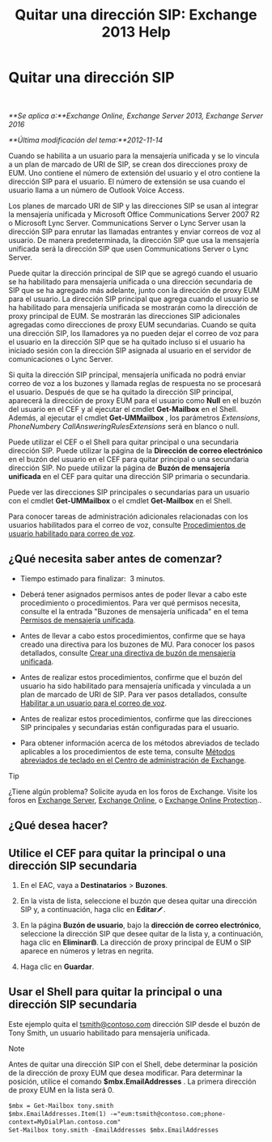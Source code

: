 ﻿---
title: 'Quitar una dirección SIP: Exchange 2013 Help'
TOCTitle: Quitar una dirección SIP
ms:assetid: eaaff0b0-7d85-4845-a7b8-ac22b42bc415
ms:mtpsurl: https://technet.microsoft.com/es-es/library/JJ662761(v=EXCHG.150)
ms:contentKeyID: 50556903
ms.date: 05/22/2018
mtps_version: v=EXCHG.150
ms.translationtype: MT
---

# Quitar una dirección SIP

 

_**Se aplica a:**Exchange Online, Exchange Server 2013, Exchange Server 2016_

_**Última modificación del tema:**2012-11-14_

Cuando se habilita a un usuario para la mensajería unificada y se lo vincula a un plan de marcado de URI de SIP, se crean dos direcciones proxy de EUM. Uno contiene el número de extensión del usuario y el otro contiene la dirección SIP para el usuario. El número de extensión se usa cuando el usuario llama a un número de Outlook Voice Access.

Los planes de marcado URI de SIP y las direcciones SIP se usan al integrar la mensajería unificada y Microsoft Office Communications Server 2007 R2 o Microsoft Lync Server. Communications Server o Lync Server usan la dirección SIP para enrutar las llamadas entrantes y enviar correos de voz al usuario. De manera predeterminada, la dirección SIP que usa la mensajería unificada será la dirección SIP que usen Communications Server o Lync Server.

Puede quitar la dirección principal de SIP que se agregó cuando el usuario se ha habilitado para mensajería unificada o una dirección secundaria de SIP que se ha agregado más adelante, junto con la dirección de proxy EUM para el usuario. La dirección SIP principal que agrega cuando el usuario se ha habilitado para mensajería unificada se mostrarán como la dirección de proxy principal de EUM. Se mostrarán las direcciones SIP adicionales agregadas como direcciones de proxy EUM secundarias. Cuando se quita una dirección SIP, los llamadores ya no pueden dejar el correo de voz para el usuario en la dirección SIP que se ha quitado incluso si el usuario ha iniciado sesión con la dirección SIP asignada al usuario en el servidor de comunicaciones o Lync Server.

Si quita la dirección SIP principal, mensajería unificada no podrá enviar correo de voz a los buzones y llamada reglas de respuesta no se procesará el usuario. Después de que se ha quitado la dirección SIP principal, aparecerá la dirección de proxy EUM para el usuario como **Null** en el buzón del usuario en el CEF y al ejecutar el cmdlet **Get-Mailbox** en el Shell. Además, al ejecutar el cmdlet **Get-UMMailbox** , los parámetros *Extensions*, *PhoneNumber*y *CallAnsweringRulesExtensions* será en blanco o null.

Puede utilizar el CEF o el Shell para quitar principal o una secundaria dirección SIP. Puede utilizar la página de la **Dirección de correo electrónico** en el buzón del usuario en el CEF para quitar principal o una secundaria dirección SIP. No puede utilizar la página de **Buzón de mensajería unificada** en el CEF para quitar una dirección SIP primaria o secundaria.

Puede ver las direcciones SIP principales o secundarias para un usuario con el cmdlet **Get-UMMailbox** o el cmdlet **Get-Mailbox** en el Shell.

Para conocer tareas de administración adicionales relacionadas con los usuarios habilitados para el correo de voz, consulte [Procedimientos de usuario habilitado para correo de voz](voice-mail-enabled-user-procedures-exchange-2013-help.md).

## ¿Qué necesita saber antes de comenzar?

  - Tiempo estimado para finalizar:  3 minutos.

  - Deberá tener asignados permisos antes de poder llevar a cabo este procedimiento o procedimientos. Para ver qué permisos necesita, consulte el la entrada "Buzones de mensajería unificada" en el tema [Permisos de mensajería unificada](unified-messaging-permissions-exchange-2013-help.md).

  - Antes de llevar a cabo estos procedimientos, confirme que se haya creado una directiva para los buzones de MU. Para conocer los pasos detallados, consulte [Crear una directiva de buzón de mensajería unificada](create-a-um-mailbox-policy-exchange-2013-help.md).

  - Antes de realizar estos procedimientos, confirme que el buzón del usuario ha sido habilitado para mensajería unificada y vinculada a un plan de marcado de URI de SIP. Para ver pasos detallados, consulte [Habilitar a un usuario para el correo de voz](enable-a-user-for-voice-mail-exchange-2013-help.md).

  - Antes de realizar estos procedimientos, confirme que las direcciones SIP principales y secundarias están configuradas para el usuario.

  - Para obtener información acerca de los métodos abreviados de teclado aplicables a los procedimientos de este tema, consulte [Métodos abreviados de teclado en el Centro de administración de Exchange](keyboard-shortcuts-in-the-exchange-admin-center-exchange-online-protection-help.md).


> [!TIP]
> ¿Tiene algún problema? Solicite ayuda en los foros de Exchange. Visite los foros en <A href="https://go.microsoft.com/fwlink/p/?linkid=60612">Exchange Server</A>, <A href="https://go.microsoft.com/fwlink/p/?linkid=267542">Exchange Online</A>, o <A href="https://go.microsoft.com/fwlink/p/?linkid=285351">Exchange Online Protection</A>..



## ¿Qué desea hacer?

## Utilice el CEF para quitar la principal o una dirección SIP secundaria

1.  En el EAC, vaya a **Destinatarios** \> **Buzones**.

2.  En la vista de lista, seleccione el buzón que desea quitar una dirección SIP y, a continuación, haga clic en **Editar**![Icono Editar](images/Bb124582.6f53ccb2-1f13-4c02-bea0-30690e6ea71d(EXCHG.150).gif "Icono Editar").

3.  En la página **Buzón de usuario**, bajo la **dirección de correo electrónico**, seleccione la dirección SIP que desee quitar de la lista y, a continuación, haga clic en **Eliminar**![Eliminar icono](images/Dd979797.14f639f6-61e8-4418-bbfb-0db14de9d2f5(EXCHG.150).gif "Eliminar icono"). La dirección de proxy principal de EUM o SIP aparece en números y letras en negrita.

4.  Haga clic en **Guardar**.

## Usar el Shell para quitar la principal o una dirección SIP secundaria

Este ejemplo quita el tsmith@contoso.com dirección SIP desde el buzón de Tony Smith, un usuario habilitado para mensajería unificada.


> [!NOTE]
> Antes de quitar una dirección SIP con el Shell, debe determinar la posición de la dirección de proxy EUM que desea modificar. Para determinar la posición, utilice el comando <STRONG>$mbx.EmailAddresses</STRONG> . La primera dirección de proxy EUM en la lista será 0.



    $mbx = Get-Mailbox tony.smith
    $mbx.EmailAddresses.Item(1) -="eum:tsmith@contoso.com;phone-context=MyDialPlan.contoso.com"
    Set-Mailbox tony.smith -EmailAddresses $mbx.EmailAddresses

